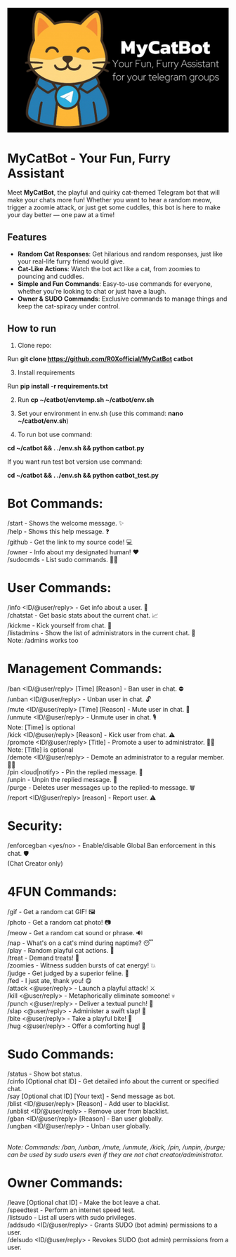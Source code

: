 ![MyCatBot](https://github.com/R0Xofficial/MyCatbot/blob/main/banner.png)

# MyCatBot - Your Fun, Furry Assistant

Meet **MyCatBot**, the playful and quirky cat-themed Telegram bot that will make your chats more fun! Whether you want to hear a random meow, trigger a zoomie attack, or just get some cuddles, this bot is here to make your day better — one paw at a time!

## Features

- **Random Cat Responses**: Get hilarious and random responses, just like your real-life furry friend would give.
- **Cat-Like Actions**: Watch the bot act like a cat, from zoomies to pouncing and cuddles.
- **Simple and Fun Commands**: Easy-to-use commands for everyone, whether you're looking to chat or just have a laugh.
- **Owner & SUDO Commands**: Exclusive commands to manage things and keep the cat-spiracy under control.

## How to run

1. Clone repo:
   
Run **git clone https://github.com/R0Xofficial/MyCatBot catbot**

3. Install requirements
   
Run **pip install -r requirements.txt**

2. Run **cp ~/catbot/envtemp.sh ~/catbot/env.sh**

3. Set your environment in env.sh (use this command: **nano ~/catbot/env.sh**)

4. To run bot use command:

**cd ~/catbot && . ./env.sh && python catbot.py**

If you want run test bot version use command:

**cd ~/catbot && . ./env.sh && python catbot_test.py**

# Bot Commands:<br>
/start - Shows the welcome message. ✨<br>
/help - Shows this help message. ❓<br>
/github - Get the link to my source code! 💻<br>
/owner - Info about my designated human! ❤️<br>
/sudocmds - List sudo commands. 👷‍♂️<br>

# User Commands:<br>
/info <ID/@user/reply> - Get info about a user. 👤<br>
/chatstat - Get basic stats about the current chat. 📈<br>
/kickme - Kick yourself from chat. 👋<br>
/listadmins - Show the list of administrators in the current chat. 📃<br>
Note: /admins works too

# Management Commands:<br>
/ban <ID/@user/reply> [Time] [Reason] - Ban user in chat. ⛔️<br>
/unban <ID/@user/reply> - Unban user in chat. 🔓<br>
/mute <ID/@user/reply> [Time] [Reason] - Mute user in chat. 🚫<br>
/unmute <ID/@user/reply> - Unmute user in chat. 🎙 <br>
Note: [Time] is optional<br>
/kick <ID/@user/reply> [Reason] - Kick user from chat. ⚠️<br>
/promote <ID/@user/reply> [Title] - Promote a user to administrator. 👷‍♂️<br>
Note: [Title] is optional<br>
/demote <ID/@user/reply> - Demote an administrator to a regular member. 🙍‍♂️<br>
/pin <loud|notify> - Pin the replied message. 📌<br>
/unpin - Unpin the replied message. 📍<br>
/purge <silent> - Deletes user messages up to the replied-to message. 🗑<br>
/report <ID/@user/reply> [reason] - Report user. ⚠️<br>

# Security:<br>
/enforcegban <yes/no> - Enable/disable Global Ban enforcement in this chat. 🛡️<br>
(Chat Creator only)

# 4FUN Commands:<br>
/gif - Get a random cat GIF! 🖼️<br>
/photo - Get a random cat photo! 📷<br>
/meow - Get a random cat sound or phrase. 🔊<br>
/nap - What's on a cat's mind during naptime? 😴<br>
/play - Random playful cat actions. 🧶<br>
/treat - Demand treats! 🎁<br>
/zoomies - Witness sudden bursts of cat energy! 💥<br>
/judge - Get judged by a superior feline. 🧐<br>
/fed - I just ate, thank you! 😋<br>
/attack <@user/reply> - Launch a playful attack! ⚔️<br>
/kill <@user/reply> - Metaphorically eliminate someone! 💀<br>
/punch <@user/reply> - Deliver a textual punch! 👊<br>
/slap <@user/reply> - Administer a swift slap! 👋<br>
/bite <@user/reply> - Take a playful bite! 😬<br>
/hug <@user/reply> - Offer a comforting hug! 🤗<br>

# Sudo Commands:<br>
/status - Show bot status.<br>
/cinfo [Optional chat ID] - Get detailed info about the current or specified chat.<br>
/say [Optional chat ID] [Your text] - Send message as bot.<br>
/blist <ID/@user/reply> [Reason] - Add user to blacklist.<br>
/unblist <ID/@user/reply> - Remove user from blacklist.<br>
/gban <ID/@user/reply> [Reason] - Ban user globally.<br>
/ungban <ID/@user/reply> - Unban user globally.<br><br>

<i>Note: Commands: /ban, /unban, /mute, /unmute, /kick, /pin, /unpin, /purge; can be used by sudo users even if they are not chat creator/administrator.</i>

# Owner Commands:<br>
/leave [Optional chat ID] - Make the bot leave a chat.<br>
/speedtest - Perform an internet speed test.<br>
/listsudo - List all users with sudo privileges.<br>
/addsudo <ID/@user/reply> - Grants SUDO (bot admin) permissions to a user.<br>
/delsudo <ID/@user/reply> - Revokes SUDO (bot admin) permissions from a user.<br>
